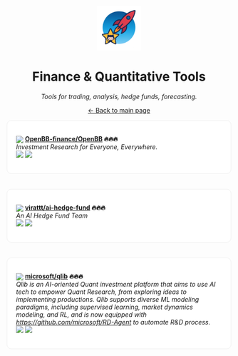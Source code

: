 <p align="center"><img src="../assets/awesome-logo.png" width="100" alt="Awesome Repos"/></p>
<h1 align="center">Finance & Quantitative Tools</h1>
<p align="center"><i>Tools for trading, analysis, hedge funds, forecasting.</i></p>

<p align="center"><a href="../README.md">← Back to main page</a></p>

<div align="left" style="border:1px solid #eee; border-radius:10px; padding:18px 20px; background:#fff;">

<img src="https://avatars.githubusercontent.com/u/80064875?v=4" width="32" style="vertical-align:middle;"/> <strong><a href="https://github.com/OpenBB-finance/OpenBB">OpenBB-finance/OpenBB</a> 🔥🔥🔥</strong><br/>
<em>Investment Research for Everyone, Everywhere.</em><br/>
<span>
<a href="https://github.com/OpenBB-finance/OpenBB/stargazers"><img src="https://img.shields.io/github/stars/OpenBB-finance/OpenBB?style=flat-square&labelColor=343b41"></a>
<a href="https://github.com/OpenBB-finance/OpenBB/network/members"><img src="https://img.shields.io/github/forks/OpenBB-finance/OpenBB?style=flat-square&labelColor=343b41"></a>
</span>
</div><br><br>

<div align="left" style="border:1px solid #eee; border-radius:10px; padding:18px 20px; background:#fff;">

<img src="https://avatars.githubusercontent.com/u/901795?v=4" width="32" style="vertical-align:middle;"/> <strong><a href="https://github.com/virattt/ai-hedge-fund">virattt/ai-hedge-fund</a> 🔥🔥🔥</strong><br/>
<em>An AI Hedge Fund Team</em><br/>
<span>
<a href="https://github.com/virattt/ai-hedge-fund/stargazers"><img src="https://img.shields.io/github/stars/virattt/ai-hedge-fund?style=flat-square&labelColor=343b41"></a>
<a href="https://github.com/virattt/ai-hedge-fund/network/members"><img src="https://img.shields.io/github/forks/virattt/ai-hedge-fund?style=flat-square&labelColor=343b41"></a>
</span>
</div><br><br>

<div align="left" style="border:1px solid #eee; border-radius:10px; padding:18px 20px; background:#fff;">

<img src="https://avatars.githubusercontent.com/u/6154722?v=4" width="32" style="vertical-align:middle;"/> <strong><a href="https://github.com/microsoft/qlib">microsoft/qlib</a> 🔥🔥🔥</strong><br/>
<em>Qlib is an AI-oriented Quant investment platform that aims to use AI tech to empower Quant Research, from exploring ideas to implementing productions. Qlib supports diverse ML modeling paradigms, including supervised learning, market dynamics modeling, and RL, and is now equipped with https://github.com/microsoft/RD-Agent to automate R&D process.</em><br/>
<span>
<a href="https://github.com/microsoft/qlib/stargazers"><img src="https://img.shields.io/github/stars/microsoft/qlib?style=flat-square&labelColor=343b41"></a>
<a href="https://github.com/microsoft/qlib/network/members"><img src="https://img.shields.io/github/forks/microsoft/qlib?style=flat-square&labelColor=343b41"></a>
</span>
</div><br><br>

